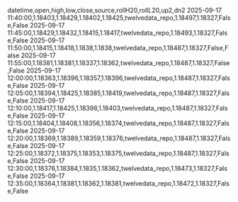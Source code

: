 datetime,open,high,low,close,source,rollH20,rollL20,up2,dn2
2025-09-17 11:40:00,1.18403,1.18429,1.18402,1.18425,twelvedata_repo,1.18497,1.18327,False,False
2025-09-17 11:45:00,1.18429,1.18432,1.18415,1.18417,twelvedata_repo,1.18493,1.18327,False,False
2025-09-17 11:50:00,1.18415,1.18418,1.1838,1.1838,twelvedata_repo,1.18487,1.18327,False,False
2025-09-17 11:55:00,1.18381,1.18381,1.18337,1.18362,twelvedata_repo,1.18487,1.18327,False,False
2025-09-17 12:00:00,1.18363,1.18396,1.18357,1.18396,twelvedata_repo,1.18487,1.18327,False,False
2025-09-17 12:05:00,1.18394,1.18425,1.18385,1.18419,twelvedata_repo,1.18487,1.18327,False,False
2025-09-17 12:10:00,1.18417,1.18425,1.18398,1.18403,twelvedata_repo,1.18487,1.18327,False,False
2025-09-17 12:15:00,1.18404,1.18408,1.18356,1.18374,twelvedata_repo,1.18487,1.18327,False,False
2025-09-17 12:20:00,1.18369,1.18389,1.18359,1.18376,twelvedata_repo,1.18487,1.18327,False,False
2025-09-17 12:25:00,1.18372,1.18375,1.18353,1.18375,twelvedata_repo,1.18487,1.18327,False,False
2025-09-17 12:30:00,1.18376,1.18384,1.1835,1.18362,twelvedata_repo,1.18473,1.18327,False,False
2025-09-17 12:35:00,1.18364,1.18381,1.18362,1.18381,twelvedata_repo,1.18472,1.18327,False,False
